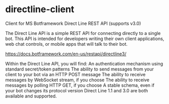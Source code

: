 # directline-client
Client for MS Botframework Direct Line REST API (supports v3.0)

The Direct Line API is a simple REST API for connecting directly to a single bot. This API is intended for developers writing their own client applications, web chat controls, or mobile apps that will talk to their bot.

https://docs.botframework.com/en-us/restapi/directline3/

Within the Direct Line API, you will find:
An authentication mechanism using standard secret/token patterns
The ability to send messages from your client to your bot via an HTTP POST message
The ability to receive messages by WebSocket stream, if you choose
The ability to receive messages by polling HTTP GET, if you choose
A stable schema, even if your bot changes its protocol version
Direct Line 1.1 and 3.0 are both available and supported.



